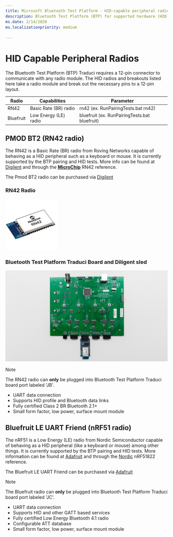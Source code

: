 ```yaml
---
title: Microsoft Bluetooth Test Platform - HID-capable peripheral radios
description: Bluetooth Test Platform (BTP) for supported hardware (HID).
ms.date: 2/14/2020
ms.localizationpriority: medium

---
```


# HID Capable Peripheral Radios

The Bluetooth Test Platform (BTP) Traduci requires a 12-pin connector to communicate with any radio module. The HID radios and breakouts listed here take a radio module and break out the necessary pins to a 12-pin layout.

| Radio | Capabilities | Parameter |
| --- | --- | --- |
| RN42 | Basic Rate (BR) radio | rn42 (ex. RunPairingTests.bat rn42) |
| Bluefruit | Low Energy (LE) radio | bluefruit (ex. RunPairingTests.bat bluefruit) |

## PMOD BT2 (RN42 radio)

The RN42 is a Basic Rate (BR) radio from Roving Networks capable of behaving as a HID peripheral such as a keyboard or mouse. It is currently supported by the BTP pairing and HID tests. More info can be found at [Digilent](https://store.digilentinc.com/pmod-bt2-bluetooth-interface/) and through the [**MicroChip**](https://www.microchip.com/wwwproducts/en/RN42) RN42 reference.

The Pmod BT2 radio can be purchased via [Digilent](https://store.digilentinc.com/pmod-bt2-bluetooth-interface/)

### RN42 Radio

![Photo of the RN42 Radio](images/RN42.png)

### Bluetooth Test Platform Traduci Board and Diligent sled

![Photo of the RN42 Radio on a Digilent sled](images/Traduci_and_DigilentRN42.jpg)

> [!NOTE]
> The RN42 radio can **only** be plugged into Bluetooth Test Platform Traduci board port labeled 'JB'.

- UART data connection
- Supports HID profile and Bluetooth data links
- Fully certified Class 2 BR Bluetooth 2.1+
- Small form factor, low power, surface mount module

## Bluefruit LE UART Friend (nRF51 radio)

The nRF51 is a Low Energy (LE) radio from Nordic Semiconductor capable of behaving as a HID peripheral (like a keyboard or mouse) among other things. It is currently supported by the BTP pairing and HID tests. More information can be found at [Adafruit](https://www.adafruit.com/product/2479) and through the [Nordic](https://www.nordicsemi.com/Products/Low-power-short-range-wireless/nRF51822) nRF51822 reference.

The Bluefruit LE UART Friend can be purchased via [Adafruit](https://www.adafruit.com/product/2479)

> [!NOTE]
> The Bluefruit radio can **only** be plugged into Bluetooth Test Platform Traduci board port labeled 'JC'.

- UART data connection
- Supports HID and other GATT based services
- Fully certified Low Energy Bluetooth 4.1 radio
- Configurable ATT database
- Small form factor, low power, surface mount module
